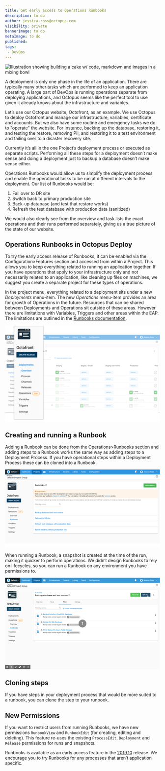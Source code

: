 ```yaml
---
title: Get early access to Operations Runbooks
description: to do
author: jessica.ross@octopus.com
visibility: private
bannerImage: to do
metaImage: to do
published:
tags:
 - DevOps
---
```


![Illustration showing building a cake w/ code, markdown and images in a mixing bowl](blogimage-cakebuild.png)

A deployment is only one phase in the life of an application. There are typically many other tasks which are performed to keep an application operating. A large part of DevOps is running operations separate from deploying applications, and Octopus seems like the perfect tool to use given it already knows about the infrastructure and variables.

Let’s use our Octopus website, Octofront, as an example. We use Octopus to deploy Octofront and manage our infrastructure, variables, certificate and accounts. But we also have some routine and emergency tasks we do to "operate" the website. For instance, backing up the database, restoring it, and testing the restore, removing PII, and restoring it to a test environment and failing over to a disaster recovery site.

Currently it’s all in the one Project’s deployment process or executed as separate scripts. Performing all these steps for a deployment doesn’t make sense and doing a deployment just to backup a database doesn’t make sense either.

Operations Runbooks would allow us to simplify the deployment process and enable the operational tasks to be run at different intervals to the deployment. Our list of Runbooks would be:
1. Fail over to DR site
2. Switch back to primary production site
3. Back-up database (and test that restore works)
4. Refresh the test database with production data (sanitized)

We would also clearly see from the overview and task lists the exact operations and their runs performed separately, giving us a true picture of the state of our website.

## Operations Runbooks in Octopus Deploy
To try the early access release of Runbooks, it can be enabled via the Configuration>Features section and accessed from within a Project. This allows you to keep everything related to running an application together. If you have operations that apply to your infrastructure only and not necessarily related to an application, like cleaning up files on machines, we suggest you create a separate project for these types of operations.

In the project menu, everything related to a deployment sits under a new *Deployments* menu-item. The new *Operations* menu-item provides an area for growth of Operations in the future. Resources that can be shared between Deployments and Operations sit outside of these areas. However there are limitations with Variables, Triggers and other areas within the EAP. The limitations are outlined in the [Runbooks documentation](#).

![Screenshot showing the new menu structure within a project](Deployments.png)

## Creating and running a Runbook
Adding a Runbook can be done from the Operations>Runbooks section and adding steps to a Runbook works the same way as adding steps to a Deployment Process. If you have operational steps within a Deployment Process these can be cloned into a Runbook.

![Screenshot of the Runbooks screen](Runbooks.png)

When running a Runbook, a snapshot is created at the time of the run, making it quicker to perform operations. We didn’t design Runbooks to rely on lifecycles, so you can run a Runbook on any environment you have permissions to.

![Animated gif of a Runbook being run](RunningRunbook.gif)

## Cloning steps
If you have steps in your deployment process that would be more suited to a runbook, you can clone the step to your runbook.

## New Permissions
If you want to restrict users from running Runbooks, we have new permissions `RunbookView` and `RunbookEdit` (for creating, editing and deleting). This feature re-uses the existing `ProcessEdit`, `Deployment` and `Release` permissions for runs and snapshots.

Runbooks is available as an early access feature in the [2019.10](#) release. We encourage you to try Runbooks for any processes that aren’t application specific.